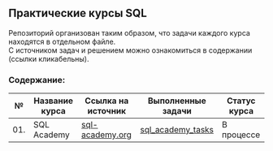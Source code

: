## Практические курсы SQL

Репозиторий организован таким образом, что задачи каждого курса находятся в отдельном файле. <br>
С источником задач и решением можно ознакомиться в содержании (ссылки кликабельны).

### Содержание:
| №| Название курса| Ссылка на источник | Выполненные задачи |Статус курса |
|---|-----------|-----------|------------------|--------------|
|01.|SQL Academy|[sql-academy.org](https://sql-academy.org/ru/trainer)|[sql_academy_tasks](https://github.com/alexkandinsky/sql_tasks/blob/main/sql_academy_tasks.ipynb)| В процессе|
